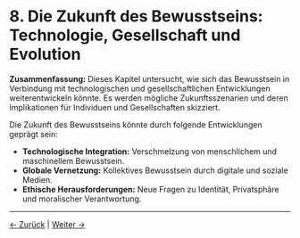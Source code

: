 # 8. Die Zukunft des Bewusstseins: Technologie, Gesellschaft und Evolution

**Zusammenfassung:**
Dieses Kapitel untersucht, wie sich das Bewusstsein in Verbindung mit technologischen und gesellschaftlichen Entwicklungen weiterentwickeln könnte. Es werden mögliche Zukunftsszenarien und deren Implikationen für Individuen und Gesellschaften skizziert.

Die Zukunft des Bewusstseins könnte durch folgende Entwicklungen geprägt sein:

- **Technologische Integration:** Verschmelzung von menschlichem und maschinellem Bewusstsein.
- **Globale Vernetzung:** Kollektives Bewusstsein durch digitale und soziale Medien.
- **Ethische Herausforderungen:** Neue Fragen zu Identität, Privatsphäre und moralischer Verantwortung.

---
<div class="navigation-links">
<a href="07_Ausblick_und_ethische_Implikationen.md" class="nav-link prev-link">← Zurück</a> | <a href="09_Offene_Fragen_und_zukuenftige_Forschungsrichtungen.md" class="nav-link next-link">Weiter →</a>
</div>
